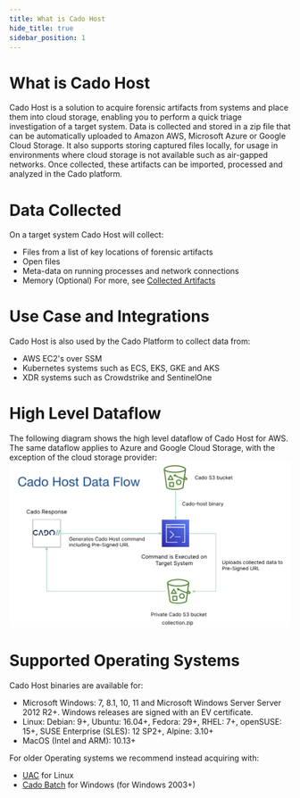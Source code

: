 ```yaml
---
title: What is Cado Host
hide_title: true
sidebar_position: 1
---
```


# What is Cado Host
Cado Host is a solution to acquire forensic artifacts from systems and place them into cloud storage, enabling you to perform a quick triage investigation of a target system.
Data is collected and stored in a zip file that can be automatically uploaded to Amazon AWS, Microsoft Azure or Google Cloud Storage.
It also supports storing captured files locally, for usage in environments where cloud storage is not available such as air-gapped networks.
Once collected, these artifacts can be imported, processed and analyzed in the Cado platform.

# Data Collected
On a target system Cado Host will collect:
- Files from a list of key locations of forensic artifacts
- Open files
- Meta-data on running processes and network connections
- Memory (Optional)
For more, see [Collected Artifacts](/cado-response/discovery-import/cado-host/intro)

# Use Case and Integrations
Cado Host is also used by the Cado Platform to collect data from:
- AWS EC2's over SSM
- Kubernetes systems such as ECS, EKS, GKE and AKS
- XDR systems such as Crowdstrike and SentinelOne

# High Level Dataflow
The following diagram shows the high level dataflow of Cado Host for AWS. The same dataflow applies to Azure and Google Cloud Storage, with the exception of the cloud storage provider:
![Cado Host Dataflow](/img/cado-host-dfd.png)

# Supported Operating Systems
Cado Host binaries are available for:
- Microsoft Windows: 7, 8.1, 10, 11 and Microsoft Windows Server Server 2012 R2+. Windows releases are signed with an EV certificate.
- Linux: Debian: 9+, Ubuntu: 16.04+, Fedora: 29+, RHEL: 7+, openSUSE: 15+, SUSE Enterprise (SLES): 12 SP2+, Alpine: 3.10+
- MacOS (Intel and ARM): 10.13+

For older Operating systems we recommend instead acquiring with:
- [UAC](https://github.com/tclahr/uac) for Linux
- [Cado Batch](https://github.com/cado-security/Cado-Batch) for Windows (for Windows 2003+)
